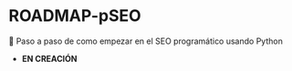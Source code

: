 # ROADMAP-pSEO

📝 Paso a paso de como empezar en el SEO programático usando Python

- **EN CREACIÓN**
